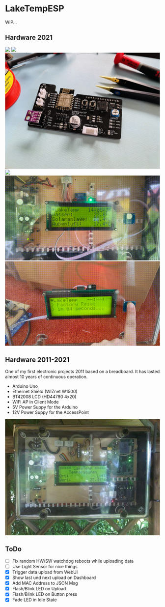 # LakeTempESP

WIP...

## Hardware 2021

![](.github/pcb_front.jpg)
![](.github/pcb_back.jpg)
![](.github/pcb.jpg)
![](.github/switch.gif)
![](.github/upload.gif)
![](.github/reset.gif)

## Hardware 2011-2021

One of my first electronic projects 2011 based on a breadboard. It has lasted almost 10 years of continuous operation.

- Arduino Uno
- Ethernet Shield (WIZnet W1500)
- BT42008 LCD (HD44780 4x20)
- WiFi AP in Client Mode
- 5V Power Suppy for the Arduino
- 12V Power Suppy for the AccessPoint


![](.github/hardware_2011.jpg)

## ToDo
- [ ] Fix random HW/SW watchdog reboots while uploading data
- [ ] Use Light Sensor for nice things
- [x] Trigger data upload from WebUI
- [x] Show last und next upload on Dashboard
- [x] Add MAC Address to JSON Msg
- [x] Flash/Blink LED on Upload
- [x] Flash/Blink LED on Button press
- [x] Fade LED in Idle State